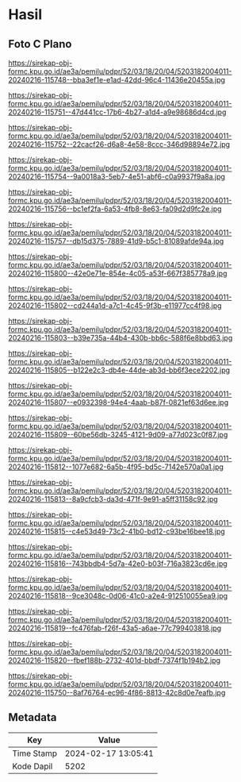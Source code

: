 # Hasil

## Foto C Plano

https://sirekap-obj-formc.kpu.go.id/ae3a/pemilu/pdpr/52/03/18/20/04/5203182004011-20240216-115748--bba3ef1e-e1ad-42dd-96c4-11436e20455a.jpg

https://sirekap-obj-formc.kpu.go.id/ae3a/pemilu/pdpr/52/03/18/20/04/5203182004011-20240216-115751--47d441cc-17b6-4b27-a1d4-a9e98686d4cd.jpg

https://sirekap-obj-formc.kpu.go.id/ae3a/pemilu/pdpr/52/03/18/20/04/5203182004011-20240216-115752--22cacf26-d6a8-4e58-8ccc-346d98894e72.jpg

https://sirekap-obj-formc.kpu.go.id/ae3a/pemilu/pdpr/52/03/18/20/04/5203182004011-20240216-115754--9a0018a3-5eb7-4e51-abf6-c0a9937f9a8a.jpg

https://sirekap-obj-formc.kpu.go.id/ae3a/pemilu/pdpr/52/03/18/20/04/5203182004011-20240216-115756--bc1ef2fa-6a53-4fb8-8e63-fa09d2d9fc2e.jpg

https://sirekap-obj-formc.kpu.go.id/ae3a/pemilu/pdpr/52/03/18/20/04/5203182004011-20240216-115757--db15d375-7889-41d9-b5c1-81089afde94a.jpg

https://sirekap-obj-formc.kpu.go.id/ae3a/pemilu/pdpr/52/03/18/20/04/5203182004011-20240216-115800--42e0e71e-854e-4c05-a53f-667f385778a9.jpg

https://sirekap-obj-formc.kpu.go.id/ae3a/pemilu/pdpr/52/03/18/20/04/5203182004011-20240216-115802--cd244a1d-a7c1-4c45-9f3b-e11977cc4f98.jpg

https://sirekap-obj-formc.kpu.go.id/ae3a/pemilu/pdpr/52/03/18/20/04/5203182004011-20240216-115803--b39e735a-44b4-430b-bb6c-588f6e8bbd63.jpg

https://sirekap-obj-formc.kpu.go.id/ae3a/pemilu/pdpr/52/03/18/20/04/5203182004011-20240216-115805--b122e2c3-db4e-44de-ab3d-bb6f3ece2202.jpg

https://sirekap-obj-formc.kpu.go.id/ae3a/pemilu/pdpr/52/03/18/20/04/5203182004011-20240216-115807--e0932398-94e4-4aab-b87f-0821ef63d6ee.jpg

https://sirekap-obj-formc.kpu.go.id/ae3a/pemilu/pdpr/52/03/18/20/04/5203182004011-20240216-115809--60be56db-3245-4121-9d09-a77d023c0f87.jpg

https://sirekap-obj-formc.kpu.go.id/ae3a/pemilu/pdpr/52/03/18/20/04/5203182004011-20240216-115812--1077e682-6a5b-4f95-bd5c-7142e570a0a1.jpg

https://sirekap-obj-formc.kpu.go.id/ae3a/pemilu/pdpr/52/03/18/20/04/5203182004011-20240216-115813--8a9cfcb3-da3d-471f-9e91-a5ff31158c92.jpg

https://sirekap-obj-formc.kpu.go.id/ae3a/pemilu/pdpr/52/03/18/20/04/5203182004011-20240216-115815--c4e53d49-73c2-41b0-bd12-c93be16bee18.jpg

https://sirekap-obj-formc.kpu.go.id/ae3a/pemilu/pdpr/52/03/18/20/04/5203182004011-20240216-115816--743bbdb4-5d7a-42e0-b03f-716a3823cd6e.jpg

https://sirekap-obj-formc.kpu.go.id/ae3a/pemilu/pdpr/52/03/18/20/04/5203182004011-20240216-115818--9ce3048c-0d06-41c0-a2e4-912510055ea9.jpg

https://sirekap-obj-formc.kpu.go.id/ae3a/pemilu/pdpr/52/03/18/20/04/5203182004011-20240216-115819--fc476fab-f26f-43a5-a6ae-77c799403818.jpg

https://sirekap-obj-formc.kpu.go.id/ae3a/pemilu/pdpr/52/03/18/20/04/5203182004011-20240216-115820--fbef188b-2732-401d-bbdf-7374f1b194b2.jpg

https://sirekap-obj-formc.kpu.go.id/ae3a/pemilu/pdpr/52/03/18/20/04/5203182004011-20240216-115750--8af76764-ec96-4f86-8813-42c8d0e7eafb.jpg


## Metadata

| Key        | Value               |
| ---------- | ------------------- |
| Time Stamp | 2024-02-17 13:05:41 |
| Kode Dapil | 5202                |



